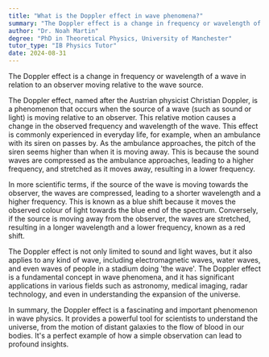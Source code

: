 ```yaml
---
title: "What is the Doppler effect in wave phenomena?"
summary: "The Doppler effect is a change in frequency or wavelength of a wave in relation to an observer moving relative to the wave source."
author: "Dr. Noah Martin"
degree: "PhD in Theoretical Physics, University of Manchester"
tutor_type: "IB Physics Tutor"
date: 2024-08-31
---
```


The Doppler effect is a change in frequency or wavelength of a wave in relation to an observer moving relative to the wave source.

The Doppler effect, named after the Austrian physicist Christian Doppler, is a phenomenon that occurs when the source of a wave (such as sound or light) is moving relative to an observer. This relative motion causes a change in the observed frequency and wavelength of the wave. This effect is commonly experienced in everyday life, for example, when an ambulance with its siren on passes by. As the ambulance approaches, the pitch of the siren seems higher than when it is moving away. This is because the sound waves are compressed as the ambulance approaches, leading to a higher frequency, and stretched as it moves away, resulting in a lower frequency.

In more scientific terms, if the source of the wave is moving towards the observer, the waves are compressed, leading to a shorter wavelength and a higher frequency. This is known as a blue shift because it moves the observed colour of light towards the blue end of the spectrum. Conversely, if the source is moving away from the observer, the waves are stretched, resulting in a longer wavelength and a lower frequency, known as a red shift.

The Doppler effect is not only limited to sound and light waves, but it also applies to any kind of wave, including electromagnetic waves, water waves, and even waves of people in a stadium doing 'the wave'. The Doppler effect is a fundamental concept in wave phenomena, and it has significant applications in various fields such as astronomy, medical imaging, radar technology, and even in understanding the expansion of the universe.

In summary, the Doppler effect is a fascinating and important phenomenon in wave physics. It provides a powerful tool for scientists to understand the universe, from the motion of distant galaxies to the flow of blood in our bodies. It's a perfect example of how a simple observation can lead to profound insights.
    
